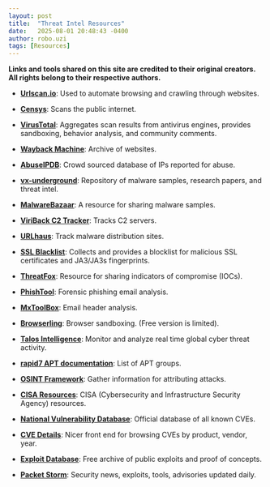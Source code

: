 ```yaml
---
layout: post
title:  "Threat Intel Resources"
date:   2025-08-01 20:48:43 -0400
author: robo.uzi
tags: [Resources]
---
```


**Links and tools shared on this site are credited to their original creators. All rights belong to their respective authors.**

- **[Urlscan.io](https://urlscan.io)**: Used to automate browsing and crawling through websites.

- **[Censys](https://search.censys.io/)**: Scans the public internet.

- **[VirusTotal](https://www.virustotal.com/gui/home/upload)**: Aggregates scan results from antivirus engines, provides sandboxing, behavior analysis, and community comments.

- **[Wayback Machine](https://web.archive.org/)**: Archive of websites.

- **[AbuseIPDB](https://www.abuseipdb.com/)**: Crowd sourced database of IPs reported for abuse.

- **[vx-underground](https://vx-underground.org/)**: Repository of malware samples, research papers, and threat intel.

- **[MalwareBazaar](https://bazaar.abuse.ch)**: A resource for sharing malware samples.

- **[ViriBack C2 Tracker](https://tracker.viriback.com/)**: Tracks C2 servers.

- **[URLhaus](https://urlhaus.abuse.ch)**: Track malware distribution sites.

- **[SSL Blacklist](https://sslbl.abuse.ch)**: Collects and provides a blocklist for malicious SSL certificates and JA3/JA3s fingerprints.

- **[ThreatFox](https://threatfox.abuse.ch)**: Resource for sharing indicators of compromise (IOCs).

- **[PhishTool](https://app.phishtool.com/sign-up/community)**: Forensic phishing email analysis.

- **[MxToolBox](https://mxtoolbox.com/EmailHeaders.aspx)**: Email header analysis.

- **[Browserling](https://www.browserling.com/)**: Browser sandboxing. (Free version is limited).

- **[Talos Intelligence](https://talosintelligence.com)**: Monitor and analyze real time global cyber threat activity.

- **[rapid7 APT documentation](https://docs.rapid7.com/insightidr/apt-groups/)**: List of APT groups.

- **[OSINT Framework](https://osintframework.com/)**: Gather information for attributing attacks.

- **[CISA Resources](https://www.cisa.gov/resources-tools/resources)**: CISA (Cybersecurity and Infrastructure Security Agency) resources.

- **[National Vulnerability Database](https://nvd.nist.gov/)**: Official database of all known CVEs.

- **[CVE Details](https://www.cvedetails.com/)**: Nicer front end for browsing CVEs by product, vendor, year.

- **[Exploit Database](https://www.exploit-db.com/)**: Free archive of public exploits and proof of concepts.

- **[Packet Storm](https://packetstormsecurity.com/)**: Security news, exploits, tools, advisories updated daily.

